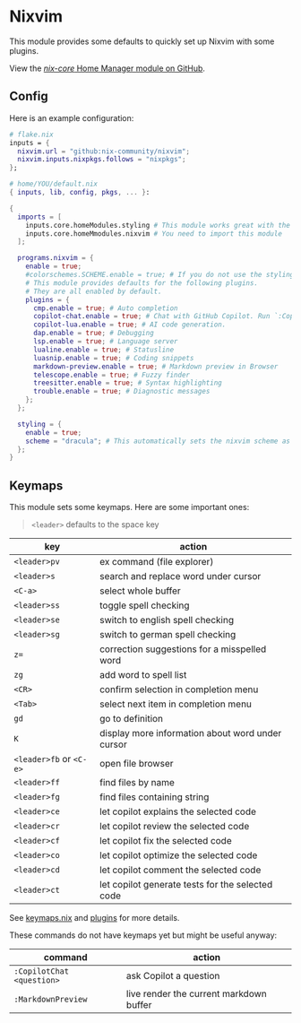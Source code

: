 # Nixvim

This module provides some defaults to quickly set up Nixvim with some plugins. 

View the [*nix-core* Home Manager module on GitHub](https://github.com/sid115/nix-core/tree/master/modules/home/nixvim).

## Config

Here is an example configuration:

```nix
# flake.nix
inputs = {
  nixvim.url = "github:nix-community/nixvim";
  nixvim.inputs.nixpkgs.follows = "nixpkgs";
};
```

```nix
# home/YOU/default.nix
{ inputs, lib, config, pkgs, ... }:

{
  imports = [
    inputs.core.homeModules.styling # This module works great with the styling module
    inputs.core.homeMmodules.nixvim # You need to import this module
  ];

  programs.nixvim = {
    enable = true;
    #colorschemes.SCHEME.enable = true; # If you do not use the styling module, set a scheme manually
    # This module provides defaults for the following plugins.
    # They are all enabled by default.
    plugins = {
      cmp.enable = true; # Auto completion
      copilot-chat.enable = true; # Chat with GitHub Copilot. Run `:Copilot auth` to authenticate
      copilot-lua.enable = true; # AI code generation.
      dap.enable = true; # Debugging 
      lsp.enable = true; # Language server
      lualine.enable = true; # Statusline
      luasnip.enable = true; # Coding snippets
      markdown-preview.enable = true; # Markdown preview in Browser
      telescope.enable = true; # Fuzzy finder
      treesitter.enable = true; # Syntax highlighting
      trouble.enable = true; # Diagnostic messages
    };
  };

  styling = {
    enable = true;
    scheme = "dracula"; # This automatically sets the nixvim scheme as well
  };
}
```

## Keymaps

This module sets some keymaps. Here are some important ones:

> `<leader>` defaults to the space key

key | action
---|---
`<leader>pv` | ex command (file explorer)
`<leader>s` | search and replace word under cursor
`<C-a>` | select whole buffer
`<leader>ss` | toggle spell checking
`<leader>se` | switch to english spell checking
`<leader>sg` | switch to german spell checking
`z=` | correction suggestions for a misspelled word
`zg` | add word to spell list
`<CR>` | confirm selection in completion menu
`<Tab>` | select next item in completion menu
`gd` | go to definition
`K` | display more information about word under cursor
`<leader>fb` or `<C-e>` | open file browser
`<leader>ff` | find files by name
`<leader>fg` | find files containing string
`<leader>ce` | let copilot explains the selected code
`<leader>cr` | let copilot review the selected code
`<leader>cf` | let copilot fix the selected code
`<leader>co` | let copilot optimize the selected code
`<leader>cd` | let copilot comment the selected code
`<leader>ct` | let copilot generate tests for the selected code

See [keymaps.nix](https://github.com/sid115/nix-core/blob/master/modules/home/nixvim/keymaps.nix) and [plugins](https://github.com/sid115/nix-core/blob/master/modules/home/nixvim/plugins/) for more details.

These commands do not have keymaps yet but might be useful anyway:

command | action
---|---
`:CopilotChat <question>` | ask Copilot a question
`:MarkdownPreview` | live render the current markdown buffer
